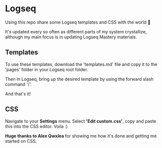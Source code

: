 # Logseq

Using this repo share some Logseq templates and CSS with the world 🙂

It's updated every so often as different parts of my system crystallize, although my main focus is in updating Logseq Mastery materials.

## Templates

To use these templates, download the 'templates.md' file and copy it to the 'pages' folder in your Logseq root folder.

Then in Logseq, bring up the desired template by using the forward slash command '/'.

And that's it!

## CSS

Navigate to your **Settings** menu. Select **'Edit custom.css'**, copy and paste this into the CSS editor. Voila :)

**Huge thanks to Alex Qwxlea** for showing me how it's done and getting me started on  CSS.
